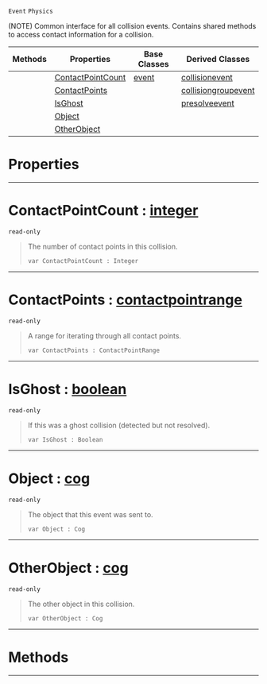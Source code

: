  `Event` `Physics`



(NOTE) Common interface for all collision events. Contains shared methods to access contact information for a collision.

|Methods|Properties|Base Classes|Derived Classes|
|---|---|---|---|
| |[ ContactPointCount](https://github.com/ZilchEngine/ZilchDocs/blob/master/code_reference/class_reference/basecollisionevent.markdown#contactpointcount-zero-e)|[event](https://github.com/ZilchEngine/ZilchDocs/blob/master/code_reference/class_reference/event.markdown)|[collisionevent](https://github.com/ZilchEngine/ZilchDocs/blob/master/code_reference/class_reference/collisionevent.markdown)|
| |[ ContactPoints](https://github.com/ZilchEngine/ZilchDocs/blob/master/code_reference/class_reference/basecollisionevent.markdown#contactpoints-zero-engin)| |[collisiongroupevent](https://github.com/ZilchEngine/ZilchDocs/blob/master/code_reference/class_reference/collisiongroupevent.markdown)|
| |[ IsGhost](https://github.com/ZilchEngine/ZilchDocs/blob/master/code_reference/class_reference/basecollisionevent.markdown#isghost-zero-engine-docu)| |[presolveevent](https://github.com/ZilchEngine/ZilchDocs/blob/master/code_reference/class_reference/presolveevent.markdown)|
| |[ Object](https://github.com/ZilchEngine/ZilchDocs/blob/master/code_reference/class_reference/basecollisionevent.markdown#object-zero-engine-docum)| | |
| |[ OtherObject](https://github.com/ZilchEngine/ZilchDocs/blob/master/code_reference/class_reference/basecollisionevent.markdown#otherobject-zero-engine)| | |


 #  Properties


---  
 #  ContactPointCount : [integer](https://github.com/ZilchEngine/ZilchDocs/blob/master/code_reference/nada_base_types/integer.markdown)

 `read-only`

> The number of contact points in this collision.
> ``` lang=cpp, name=Nada
> var ContactPointCount : Integer


---  
 #  ContactPoints : [contactpointrange](https://github.com/ZilchEngine/ZilchDocs/blob/master/code_reference/class_reference/contactpointrange.markdown)

 `read-only`

> A range for iterating through all contact points.
> ``` lang=cpp, name=Nada
> var ContactPoints : ContactPointRange


---  
 #  IsGhost : [boolean](https://github.com/ZilchEngine/ZilchDocs/blob/master/code_reference/nada_base_types/boolean.markdown)

 `read-only`

> If this was a ghost collision (detected but not resolved).
> ``` lang=cpp, name=Nada
> var IsGhost : Boolean


---  
 #  Object : [cog](https://github.com/ZilchEngine/ZilchDocs/blob/master/code_reference/class_reference/cog.markdown)

 `read-only`

> The object that this event was sent to.
> ``` lang=cpp, name=Nada
> var Object : Cog


---  
 #  OtherObject : [cog](https://github.com/ZilchEngine/ZilchDocs/blob/master/code_reference/class_reference/cog.markdown)

 `read-only`

> The other object in this collision.
> ``` lang=cpp, name=Nada
> var OtherObject : Cog


---  
 #  Methods


---  
 

 